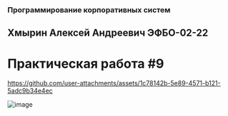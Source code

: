 ### Программирование корпоративных систем
## Хмырин Алексей Андреевич ЭФБО-02-22
# Практическая работа #9



https://github.com/user-attachments/assets/1c78142b-5e89-4571-b121-5adc9b34e4ec



![image](https://github.com/user-attachments/assets/e1fb3a61-a868-45d6-a76a-82f611a402af)

